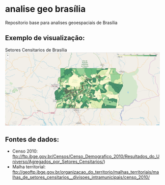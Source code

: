 # analise geo brasília
Repositorio base para analises geoespaciais de Brasília

## Exemplo de visualização:

Setores Censitarios de Brasília
![Setores Censitarios](/img/setores-censitarios-exemplo.png)

## Fontes de dados:
* Censo 2010: ftp://ftp.ibge.gov.br/Censos/Censo_Demografico_2010/Resultados_do_Universo/Agregados_por_Setores_Censitarios/)
* Malha territorial:  ftp://geoftp.ibge.gov.br/organizacao_do_territorio/malhas_territoriais/malhas_de_setores_censitarios__divisoes_intramunicipais/censo_2010/
